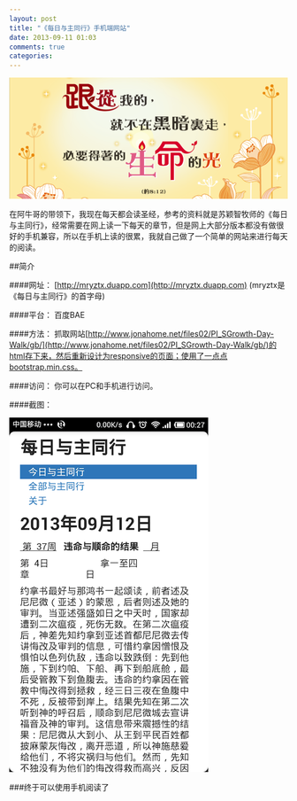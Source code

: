 ```yaml
---
layout: post
title: "《每日与主同行》手机端网站"
date: 2013-09-11 01:03
comments: true
categories: 
---
```


![每日与主同行](/images/post/meiriyuzhutongxing.png)

在阿牛哥的带领下，我现在每天都会读圣经，参考的资料就是苏颖智牧师的《每日与主同行》，经常需要在网上读一下每天的章节，但是网上大部分版本都没有做很好的手机兼容，所以在手机上读的很累，我就自己做了一个简单的网站来进行每天的阅读。
<!-- more -->
##简介

####网址：
[http://mryztx.duapp.com](http://mryztx.duapp.com)  (mryztx是《每日与主同行》的首字母)

####平台：
百度BAE

####方法：
抓取网站[http://www.jonahome.net/files02/PI_SGrowth-Day-Walk/gb/](http://www.jonahome.net/files02/PI_SGrowth-Day-Walk/gb/)的html存下来，然后重新设计为responsive的页面；使用了一点点bootstrap.min.css。

####访问：
你可以在PC和手机进行访问。

####截图：

![ScreenShot](/images/post/screenshot.png)

###终于可以使用手机阅读了

